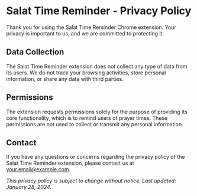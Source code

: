 # Salat Time Reminder - Privacy Policy

Thank you for using the Salat Time Reminder Chrome extension. Your privacy is important to us, and we are committed to protecting it.

## Data Collection

The Salat Time Reminder extension does not collect any type of data from its users. We do not track your browsing activities, store personal information, or share any data with third parties.

## Permissions

The extension requests permissions solely for the purpose of providing its core functionality, which is to remind users of prayer times. These permissions are not used to collect or transmit any personal information.

## Contact

If you have any questions or concerns regarding the privacy policy of the Salat Time Reminder extension, please contact us at [your.email@example.com](mailto:your.email@example.com).

*This privacy policy is subject to change without notice. Last updated: January 28, 2024.*
